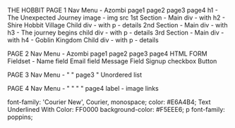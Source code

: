 THE HOBBIT
PAGE 1
Nav Menu - Azombi  page1 page2 page3 page4
h1 - The Unexpected Journey
image - img src
1st Section - Main div - with h2 - Shire Hobbit Village
              Child div - with p - details
2nd Section - Main div - with h3 - The journey begins
              child div - with p - details
3rd Section - Main div - with h4 - Goblin Kingdom
              Child div - with p - details

PAGE 2
Nav Menu - Azombi page1 page2 page3 page4
HTML FORM
Fieldset - Name field
           Email field
           Message Field
           Signup checkbox
           Button

PAGE 3
Nav Menu - " " page3 "
Unordered list

PAGE 4
Nav Menu - " " " " page4
label - image links

font-family: 'Courier New', Courier, monospace;
color: #E6A4B4;
Text Underlined With Color: FF0000
background-color: #F5EEE6;
p font-family: poppins;
